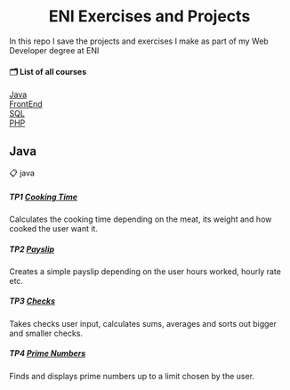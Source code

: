 <h1 align="center">ENI Exercises and Projects</h1>

In this repo I save the projects and exercises I make as part of my Web Developer degree at ENI

#### 🗂 List of all courses

[Java](#Java)  
[FrontEnd](#FrontEnd)  
[SQL](#SQL)  
[PHP](#PHP)  

## Java

📋 java

##### TP1 [Cooking Time](https://github.com/afkus3r/eni-exercises/tree/main/java/CookingTime)
Calculates the cooking time depending on the meat, its weight and how cooked the user want it.

##### TP2 [Payslip](https://github.com/afkus3r/eni-exercises/tree/main/java/payslip)
Creates a simple payslip depending on the user hours worked, hourly rate etc.

##### TP3 [Checks](https://github.com/afkus3r/eni-exercises/tree/main/java/Checks)
Takes checks user input, calculates sums, averages and sorts out bigger and smaller checks.

##### TP4 [Prime Numbers](https://github.com/afkus3r/eni-exercises/tree/main/java/PrimeNumbers)
Finds and displays prime numbers up to a limit chosen by the user.